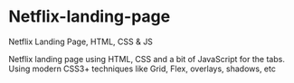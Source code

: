 # Netflix-landing-page
Netflix Landing Page, HTML, CSS &amp; JS

Netflix landing page using HTML, CSS and a bit of JavaScript for the tabs.
Using modern CSS3+ techniques like Grid, Flex, overlays, shadows, etc
